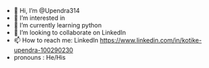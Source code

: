 - 👋 Hi, I’m @Upendra314
- 👀 I’m interested in 
- 🌱 I’m currently learning python 
- 💞️ I’m looking to collaborate on LinkedIn 
- 📫 How to reach me: LinkedIn https://www.linkedin.com/in/kotike-upendra-100290230
- pronouns : He/His

<!---
Upendra314/Upendra314 is a ✨ special ✨ repository because its `README.md` (this file) appears on your GitHub profile.
You can click the Preview link to take a look at your changes.
--->
